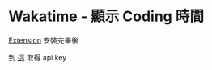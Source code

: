 # Wakatime - 顯示 Coding 時間

[Extension](https://wakatime.com) 安裝完畢後

到 [這](https://wakatime.com/settings/api-key) 取得 api key
